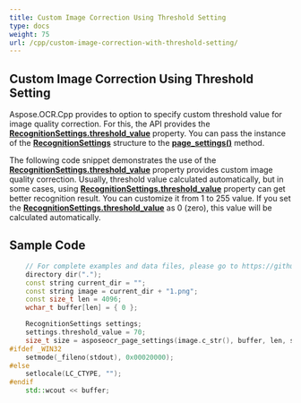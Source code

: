 ```yaml
---
title: Custom Image Correction Using Threshold Setting
type: docs
weight: 75
url: /cpp/custom-image-correction-with-threshold-setting/
---
```

## **Custom Image Correction Using Threshold Setting**
Aspose.OCR.Cpp provides to option to specify custom threshold value for image quality correction. 
For this, the API provides the [**RecognitionSettings.threshold_value**](https://reference.aspose.com/ocr/cpp/struct/recognition_settings#a31c7ff65781feffc6e79887afc7b395f) property. 
You can pass the instance of the [**RecognitionSettings**](https://reference.aspose.com/ocr/cpp/struct/recognition_settings) structure
to the [**page_settings()**](https://reference.aspose.com/ocr/cpp/groupAspose#ga028cce64d935cf8fc8d5eab3d3713ebf) method.

The following code snippet demonstrates the use of the [**RecognitionSettings.threshold_value**](https://reference.aspose.com/ocr/cpp/struct/recognition_settings#a31c7ff65781feffc6e79887afc7b395f)
property provides custom image quality correction. 
Usually, threshold value calculated automatically, but in some cases, using [**RecognitionSettings.threshold_value**](https://reference.aspose.com/ocr/cpp/struct/recognition_settings#a31c7ff65781feffc6e79887afc7b395f)
property can get better recognition result. You can customize it from 1 to 255 value.
 If you set  the [**RecognitionSettings.threshold_value**](https://reference.aspose.com/ocr/cpp/struct/recognition_settings#a31c7ff65781feffc6e79887afc7b395f) as 0 (zero), 
 this value will be calculated automatically.


## Sample Code

```cpp
	// For complete examples and data files, please go to https://github.com/aspose-ocr/Aspose.OCR-for-C
	directory dir(".");
    const string current_dir = "";
    const string image = current_dir + "1.png";
    const size_t len = 4096;
    wchar_t buffer[len] = { 0 };

    RecognitionSettings settings;
    settings.threshold_value = 70;
    size_t size = asposeocr_page_settings(image.c_str(), buffer, len, settings);
#ifdef _WIN32
    setmode(_fileno(stdout), 0x00020000);
#else
    setlocale(LC_CTYPE, "");
#endif
    std::wcout << buffer;
```

